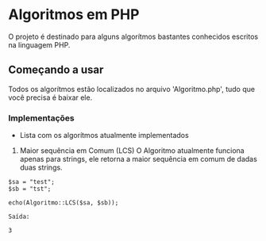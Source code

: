 # Algoritmos em PHP

O projeto é destinado para alguns algorítmos bastantes conhecidos escritos na linguagem PHP.

## Começando a usar

Todos os algorítmos estão localizados no arquivo 'Algoritmo.php', tudo que você precisa é baixar ele.

### Implementações
* Lista com os algorítmos atualmente implementados
1. Maior sequência em Comum (LCS)
	O Algoritmo atualmente funciona apenas para strings, ele retorna a maior sequência em comum de dadas duas strings.

```
$sa = "test";
$sb = "tst";

echo(Algoritmo::LCS($sa, $sb));

```

```
Saída:

3
```


